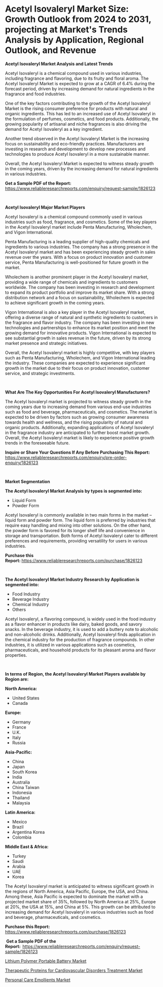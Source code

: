 <p><h1>Acetyl Isovaleryl Market Size: Growth Outlook from 2024 to 2031, projecting at Market's Trends Analysis by Application, Regional Outlook, and Revenue</h1></p><p><strong>Acetyl Isovaleryl Market Analysis and Latest Trends</strong></p>
<p><p>Acetyl Isovaleryl is a chemical compound used in various industries, including fragrance and flavoring, due to its fruity and floral aroma. The Acetyl Isovaleryl Market is expected to grow at a CAGR of 6.4% during the forecast period, driven by increasing demand for natural ingredients in the fragrance and food industries.</p><p>One of the key factors contributing to the growth of the Acetyl Isovaleryl Market is the rising consumer preference for products with natural and organic ingredients. This has led to an increased use of Acetyl Isovaleryl in the formulation of perfumes, cosmetics, and food products. Additionally, the growing popularity of artisanal and niche fragrances is also driving the demand for Acetyl Isovaleryl as a key ingredient.</p><p>Another trend observed in the Acetyl Isovaleryl Market is the increasing focus on sustainability and eco-friendly practices. Manufacturers are investing in research and development to develop new processes and technologies to produce Acetyl Isovaleryl in a more sustainable manner.</p><p>Overall, the Acetyl Isovaleryl Market is expected to witness steady growth in the coming years, driven by the increasing demand for natural ingredients in various industries.</p></p>
<p><strong>Get a Sample PDF of the Report:&nbsp;</strong> <a href="https://www.reliableresearchreports.com/enquiry/request-sample/1826123">https://www.reliableresearchreports.com/enquiry/request-sample/1826123</a></p>
<p>&nbsp;</p>
<p><strong>Acetyl Isovaleryl Major Market Players</strong></p>
<p><p>Acetyl Isovaleryl is a chemical compound commonly used in various industries such as food, fragrance, and cosmetics. Some of the key players in the Acetyl Isovaleryl market include Penta Manufacturing, Wholechem, and Vigon International.</p><p>Penta Manufacturing is a leading supplier of high-quality chemicals and ingredients to various industries. The company has a strong presence in the Acetyl Isovaleryl market and has been experiencing steady growth in sales revenue over the years. With a focus on product innovation and customer service, Penta Manufacturing is well-positioned for future growth in the market.</p><p>Wholechem is another prominent player in the Acetyl Isovaleryl market, providing a wide range of chemicals and ingredients to customers worldwide. The company has been investing in research and development to expand its product portfolio and improve its market share. With a strong distribution network and a focus on sustainability, Wholechem is expected to achieve significant growth in the coming years.</p><p>Vigon International is also a key player in the Acetyl Isovaleryl market, offering a diverse range of natural and synthetic ingredients to customers in the fragrance and flavor industry. The company has been investing in new technologies and partnerships to enhance its market position and meet the growing demand for innovative products. Vigon International is expected to see substantial growth in sales revenue in the future, driven by its strong market presence and strategic initiatives.</p><p>Overall, the Acetyl Isovaleryl market is highly competitive, with key players such as Penta Manufacturing, Wholechem, and Vigon International leading the industry. These companies are expected to experience significant growth in the market due to their focus on product innovation, customer service, and strategic investments.</p></p>
<p>&nbsp;</p>
<p><strong>What Are The Key Opportunities For Acetyl Isovaleryl Manufacturers?</strong></p>
<p><p>The Acetyl Isovaleryl market is projected to witness steady growth in the coming years due to increasing demand from various end-use industries such as food and beverage, pharmaceuticals, and cosmetics. The market is expected to be driven by factors such as growing consumer awareness towards health and wellness, and the rising popularity of natural and organic products. Additionally, expanding applications of Acetyl Isovaleryl in the fragrance industry are anticipated to further boost market growth. Overall, the Acetyl Isovaleryl market is likely to experience positive growth trends in the foreseeable future.</p></p>
<p><strong>Inquire or Share Your Questions If Any Before Purchasing This Report:</strong> <a href="https://www.reliableresearchreports.com/enquiry/pre-order-enquiry/1826123">https://www.reliableresearchreports.com/enquiry/pre-order-enquiry/1826123</a></p>
<p>&nbsp;</p>
<p><strong>Market Segmentation</strong></p>
<p><strong>The Acetyl Isovaleryl Market Analysis by types is segmented into:</strong></p>
<p><ul><li>Liquid Form</li><li>Powder Form</li></ul></p>
<p><p>Acetyl Isovaleryl is commonly available in two main forms in the market – liquid form and powder form. The liquid form is preferred by industries that require easy handling and mixing into other solutions. On the other hand, the powder form is favored for its longer shelf life and convenience in storage and transportation. Both forms of Acetyl Isovaleryl cater to different preferences and requirements, providing versatility for users in various industries.</p></p>
<p><strong>Purchase this Report:&nbsp;</strong><a href="https://www.reliableresearchreports.com/purchase/1826123">https://www.reliableresearchreports.com/purchase/1826123</a></p>
<p>&nbsp;</p>
<p><strong>The Acetyl Isovaleryl Market Industry Research by Application is segmented into:</strong></p>
<p><ul><li>Food Industry</li><li>Beverage Industry</li><li>Chemical Industry</li><li>Others</li></ul></p>
<p><p>Acetyl Isovaleryl, a flavoring compound, is widely used in the food industry as a flavor enhancer in products like dairy, baked goods, and savory snacks. In the beverage industry, it is used to add a buttery note to alcoholic and non-alcoholic drinks. Additionally, Acetyl Isovaleryl finds application in the chemical industry for the production of fragrance compounds. In other industries, it is utilized in various applications such as cosmetics, pharmaceuticals, and household products for its pleasant aroma and flavor properties.</p></p>
<p>&nbsp;</p>
<p><strong>In terms of Region, the Acetyl Isovaleryl Market Players available by Region are:</strong></p>
<p>
    <p> <strong> North America: </strong>
        <ul>
            <li>United States</li>
            <li>Canada</li>
        </ul>
        </p> 
    <p> <strong> Europe: </strong>
        <ul>
            <li>Germany</li>
            <li>France</li>
            <li>U.K.</li>
            <li>Italy</li>
            <li>Russia</li>
        </ul>
        </p> 
    <p> <strong> Asia-Pacific: </strong>
        <ul>
            <li>China</li>
            <li>Japan</li>
            <li>South Korea</li>
            <li>India</li>
            <li>Australia</li>
            <li>China Taiwan</li>
            <li>Indonesia</li>
            <li>Thailand</li>
            <li>Malaysia</li>
        </ul>
        </p> 
    <p> <strong> Latin America: </strong>
        <ul>
            <li>Mexico</li>
            <li>Brazil</li>
            <li>Argentina Korea</li>
            <li>Colombia</li>
        </ul>
        </p> 
    <p> <strong> Middle East & Africa: </strong>
        <ul>
            <li>Turkey</li>
            <li>Saudi</li>
            <li>Arabia</li>
            <li>UAE</li>
            <li>Korea</li>
        </ul>
    </p>
    </p>
<p><p>The Acetyl Isovaleryl market is anticipated to witness significant growth in the regions of North America, Asia Pacific, Europe, the USA, and China. Among these, Asia Pacific is expected to dominate the market with a projected market share of 35%, followed by North America at 25%, Europe at 20%, the USA at 15%, and China at 5%. This growth can be attributed to increasing demand for Acetyl Isovaleryl in various industries such as food and beverage, pharmaceuticals, and cosmetics.</p></p>
<p><strong>Purchase this Report: </strong><a href="https://www.reliableresearchreports.com/purchase/1826123">https://www.reliableresearchreports.com/purchase/1826123</a></p>
<p>&nbsp;<strong>Get a Sample PDF of the Report:&nbsp;&nbsp;</strong><a href="https://www.reliableresearchreports.com/enquiry/request-sample/1826123">https://www.reliableresearchreports.com/enquiry/request-sample/1826123</a></p>
<p><strong></strong></p>
<p><p><a href="https://view.publitas.com/reportprime-1/lithium-polymer-portable-battery-market-size-furnishes-valuable-information-encompassing-market-share-market-trends-and-projections-spanning-from-2023-to-2030/">Lithium Polymer Portable Battery Market</a></p><p><a href="https://view.publitas.com/reportprime-1/therapeutic-proteins-for-cardiovascular-disorders-treatment-market-size-global-industry-overview-market-segmentation-and-forecast-2023-to-2030/">Therapeutic Proteins for Cardiovascular Disorders Treatment Market</a></p><p><a href="https://view.publitas.com/reportprime-1/personal-care-emollients-market-centers-on-aspects-such-as-market-growth-market-share-market-opportunity-and-projected-forecasts-spanning-from-2023-to-2030/">Personal Care Emollients Market</a></p></p>
